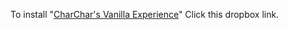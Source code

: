 To install "[CharChar's Vanilla Experience](https://www.dropbox.com/scl/fi/zvbzdrqj7iynrv0emuqz2/CharChar-s-Vanilla-Experience.exe?rlkey=xeg1lavyuc4xxr5whc5dndmb3&st=eljl6wn7&dl=0)" Click this dropbox link.


